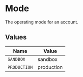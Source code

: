 # Mode

The operating mode for an account.


## Values

| Name         | Value        |
| ------------ | ------------ |
| `SANDBOX`    | sandbox      |
| `PRODUCTION` | production   |